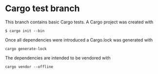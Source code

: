 # Cargo test branch

This branch contains basic Cargo tests. A Cargo project was created with

```shell
$ cargo init --bin
```

Once all dependencies were introduced a Cargo.lock was generated with

```shell
cargo generate-lock
```

The dependencies are intended to be vendored with

```shell
cargo vendor --offline
```
